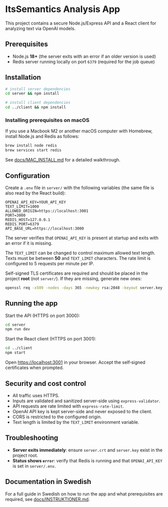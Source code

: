# ItsSemantics Analysis App

This project contains a secure Node.js/Express API and a React client for analyzing text via OpenAI models.

## Prerequisites

- Node.js **18+** (the server exits with an error if an older version is used)
- Redis server running locally on port `6379` (required for the job queue)

## Installation

```bash
# install server dependencies
cd server && npm install

# install client dependencies
cd ../client && npm install
```

### Installing prerequisites on macOS

If you use a Macbook M2 or another macOS computer with Homebrew, install Node.js and Redis as follows:
```bash
brew install node redis
brew services start redis
```
See [docs/MAC_INSTALL.md](docs/MAC_INSTALL.md) for a detailed walkthrough.


## Configuration

Create a `.env` file in `server/` with the following variables (the same file is also read by the React build):

```
OPENAI_API_KEY=YOUR_API_KEY
TEXT_LIMIT=1000
ALLOWED_ORIGIN=https://localhost:3001
PORT=3000
REDIS_HOST=127.0.0.1
REDIS_PORT=6379
API_BASE_URL=https://localhost:3000
```

The server verifies that `OPENAI_API_KEY` is present at startup and exits with an error if it is missing.

The `TEXT_LIMIT` can be changed to control maximum allowed text length. Texts must be between **50** and `TEXT_LIMIT` characters. The rate limit is configured to 5 requests per minute per IP.

Self-signed TLS certificates are required and should be placed in the project **root** (not `server/`). If they are missing, generate new ones:

```bash
openssl req -x509 -nodes -days 365 -newkey rsa:2048 -keyout server.key -out server.crt -subj "/CN=localhost"
```

## Running the app

Start the API (HTTPS on port 3000):

```bash
cd server
npm run dev
```

Start the React client (HTTPS on port 3001):

```bash
cd ../client
npm start
```

Open <https://localhost:3001> in your browser. Accept the self‑signed certificates when prompted.

## Security and cost control

- All traffic uses HTTPS.
- Inputs are validated and sanitized server-side using `express-validator`.
- API requests are rate limited with `express-rate-limit`.
- OpenAI API key is kept server-side and never exposed to the client.
- CORS is restricted to the configured origin.
- Text length is limited by the `TEXT_LIMIT` environment variable.

## Troubleshooting

- **Server exits immediately**: ensure `server.crt` and `server.key` exist in the project root.
- **Status shows `error`**: verify that Redis is running and that `OPENAI_API_KEY` is set in `server/.env`.

## Documentation in Swedish

For a full guide in Swedish on how to run the app and what prerequisites are required, see [docs/INSTRUKTIONER.md](docs/INSTRUKTIONER.md).
